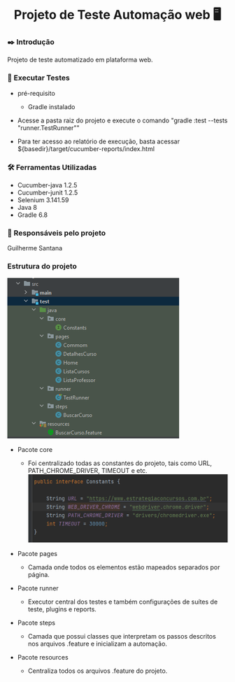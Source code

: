 <div align="center"><h1>Projeto de Teste Automação web 🖥️</h1></div>


### ✒️ Introdução
Projeto de teste automatizado em plataforma web.

### 🧪 Executar Testes
- pré-requisito
  - Gradle instalado
  
- Acesse a pasta raiz do projeto e execute o comando "gradle :test --tests "runner.TestRunner""
- Para ter acesso ao relatório de execução, basta acessar ${basedir}/target/cucumber-reports/index.html

### 🛠️ Ferramentas Utilizadas
 - Cucumber-java 1.2.5
 - Cucumber-junit 1.2.5
 - Selenium 3.141.59
 - Java 8
 - Gradle 6.8
### 🧔 Responsáveis pelo projeto
Guilherme Santana

### Estrutura do projeto

![alt text](https://github.com/guilherme-santana/EstrategiaAutomationWeb/blob/master/struct/estrutura.png)

 - Pacote core
    - Foi centralizado todas as constantes do projeto, tais como URL, PATH_CHROME_DRIVER, TIMEOUT e etc.
      ![alt text](https://github.com/guilherme-santana/EstrategiaAutomationWeb/blob/master/struct/core.png)
 
 - Pacote pages
    - Camada onde todos os elementos estão mapeados separados por página.
    
 - Pacote runner
    - Executor central dos testes e também configurações de suítes de teste, plugins e reports.
 
 - Pacote steps
    - Camada que possui classes que interpretam os passos descritos nos arquivos .feature e inicializam a automação. 
 
 - Pacote resources
    - Centraliza todos os arquivos .feature do projeto.


